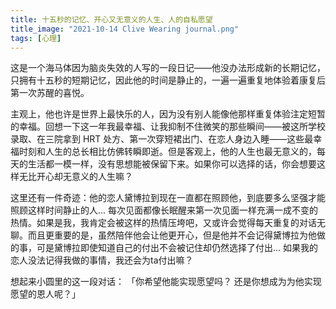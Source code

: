 ```yaml
---
title: 十五秒的记忆、开心又无意义的人生、人的自私愿望
title_image: "2021-10-14 Clive Wearing journal.png"
tags: [心理]
---
```


这是一个海马体因为脑炎失效的人写的一段日记——他没办法形成新的长期记忆，只拥有十五秒的短期记忆，因此他的时间是静止的，一遍一遍重复地体验着康复后第一次苏醒的喜悦。

主观上，他也许是世界上最快乐的人，因为没有别人能像他那样重复体验注定短暂的幸福。回想一下这一年我最幸福、让我抑制不住微笑的那些瞬间——被这所学校录取、在三院拿到 HRT 处方、第一次穿短裙出门、在恋人身边入睡——这些最幸福时刻和人生的总长相比仿佛转瞬即逝。但是客观上，他的人生也最无意义的，每天的生活都一模一样，没有思想能被保留下来。如果你可以选择的话，你会想要这样无比开心却无意义的人生嘛？

这里还有一件奇迹：他的恋人黛博拉到现在一直都在照顾他，到底要多么坚强才能照顾这样时间静止的人... 每次见面都像长眠醒来第一次见面一样充满一成不变的热情。如果是我，我肯定会被这样的热情压垮吧，又或许会觉得每天重复的对话无聊。而且更重要的是，虽然陪伴他会让他更开心，但是他并不会记得黛博拉为他做的事，可是黛博拉即使知道自己的付出不会被记住却仍然选择了付出... 如果我的恋人没法记得我做的事情，我还会为ta付出嘛？

想起来小圆里的这一段对话：
「你希望他能实现愿望吗？
还是你想成为为他实现愿望的恩人呢？」
